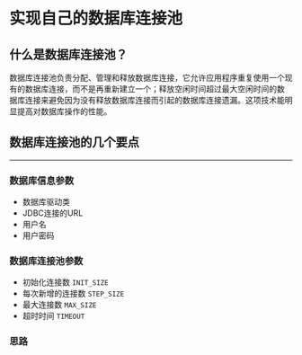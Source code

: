 实现自己的数据库连接池
===================
什么是数据库连接池？
-----------------

数据库连接池负责分配、管理和释放数据库连接，它允许应用程序重复使用一个现有的数据库连接，而不是再重新建立一个；释放空闲时间超过最大空闲时间的数     
据库连接来避免因为没有释放数据库连接而引起的数据库连接遗漏。这项技术能明显提高对数据库操作的性能。

## 数据库连接池的几个要点
-------------------

### 数据库信息参数
* 数据库驱动类    
* JDBC连接的URL
* 用户名
* 用户密码
### 数据库连接池参数
* 初始化连接数   `INIT_SIZE`
* 每次新增的连接数 `STEP_SIZE`
* 最大连接数 `MAX_SIZE`
* 超时时间  `TIMEOUT`

### 思路

        
